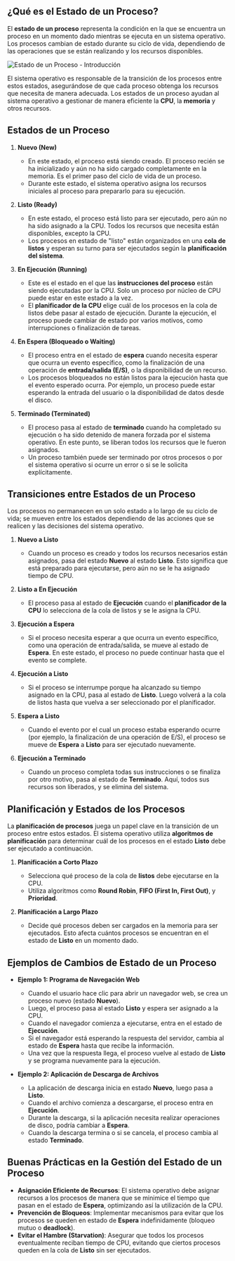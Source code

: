 ## ¿Qué es el Estado de un Proceso?
El **estado de un proceso** representa la condición en la que se encuentra un proceso en un momento dado mientras se ejecuta en un sistema operativo. Los procesos cambian de estado durante su ciclo de vida, dependiendo de las operaciones que se están realizando y los recursos disponibles.

![Estado de un Proceso - Introducción](https://cursos.clavijero.edu.mx/cursos/182_so/modulo2/imagenes/imagen3.jpg)

El sistema operativo es responsable de la transición de los procesos entre estos estados, asegurándose de que cada proceso obtenga los recursos que necesita de manera adecuada. Los estados de un proceso ayudan al sistema operativo a gestionar de manera eficiente la **CPU**, la **memoria** y otros recursos.

## Estados de un Proceso

1. **Nuevo (New)**
   - En este estado, el proceso está siendo creado. El proceso recién se ha inicializado y aún no ha sido cargado completamente en la memoria. Es el primer paso del ciclo de vida de un proceso.
   - Durante este estado, el sistema operativo asigna los recursos iniciales al proceso para prepararlo para su ejecución.

2. **Listo (Ready)**
   - En este estado, el proceso está listo para ser ejecutado, pero aún no ha sido asignado a la CPU. Todos los recursos que necesita están disponibles, excepto la CPU.
   - Los procesos en estado de "listo" están organizados en una **cola de listos** y esperan su turno para ser ejecutados según la **planificación del sistema**.

3. **En Ejecución (Running)**
   - Este es el estado en el que las **instrucciones del proceso** están siendo ejecutadas por la CPU. Solo un proceso por núcleo de CPU puede estar en este estado a la vez.
   - El **planificador de la CPU** elige cuál de los procesos en la cola de listos debe pasar al estado de ejecución. Durante la ejecución, el proceso puede cambiar de estado por varios motivos, como interrupciones o finalización de tareas.

4. **En Espera (Bloqueado o Waiting)**
   - El proceso entra en el estado de **espera** cuando necesita esperar que ocurra un evento específico, como la finalización de una operación de **entrada/salida (E/S)**, o la disponibilidad de un recurso.
   - Los procesos bloqueados no están listos para la ejecución hasta que el evento esperado ocurra. Por ejemplo, un proceso puede estar esperando la entrada del usuario o la disponibilidad de datos desde el disco.

5. **Terminado (Terminated)**
   - El proceso pasa al estado de **terminado** cuando ha completado su ejecución o ha sido detenido de manera forzada por el sistema operativo. En este punto, se liberan todos los recursos que le fueron asignados.
   - Un proceso también puede ser terminado por otros procesos o por el sistema operativo si ocurre un error o si se le solicita explícitamente.

## Transiciones entre Estados de un Proceso
Los procesos no permanecen en un solo estado a lo largo de su ciclo de vida; se mueven entre los estados dependiendo de las acciones que se realicen y las decisiones del sistema operativo.

1. **Nuevo a Listo**
   - Cuando un proceso es creado y todos los recursos necesarios están asignados, pasa del estado **Nuevo** al estado **Listo**. Esto significa que está preparado para ejecutarse, pero aún no se le ha asignado tiempo de CPU.

2. **Listo a En Ejecución**
   - El proceso pasa al estado de **Ejecución** cuando el **planificador de la CPU** lo selecciona de la cola de listos y se le asigna la CPU.

3. **Ejecución a Espera**
   - Si el proceso necesita esperar a que ocurra un evento específico, como una operación de entrada/salida, se mueve al estado de **Espera**. En este estado, el proceso no puede continuar hasta que el evento se complete.

4. **Ejecución a Listo**
   - Si el proceso se interrumpe porque ha alcanzado su tiempo asignado en la CPU, pasa al estado de **Listo**. Luego volverá a la cola de listos hasta que vuelva a ser seleccionado por el planificador.

5. **Espera a Listo**
   - Cuando el evento por el cual un proceso estaba esperando ocurre (por ejemplo, la finalización de una operación de E/S), el proceso se mueve de **Espera** a **Listo** para ser ejecutado nuevamente.

6. **Ejecución a Terminado**
   - Cuando un proceso completa todas sus instrucciones o se finaliza por otro motivo, pasa al estado de **Terminado**. Aquí, todos sus recursos son liberados, y se elimina del sistema.


## Planificación y Estados de los Procesos
La **planificación de procesos** juega un papel clave en la transición de un proceso entre estos estados. El sistema operativo utiliza **algoritmos de planificación** para determinar cuál de los procesos en el estado **Listo** debe ser ejecutado a continuación.

1. **Planificación a Corto Plazo**
   - Selecciona qué proceso de la cola de **listos** debe ejecutarse en la CPU.
   - Utiliza algoritmos como **Round Robin**, **FIFO (First In, First Out)**, y **Prioridad**.

2. **Planificación a Largo Plazo**
   - Decide qué procesos deben ser cargados en la memoria para ser ejecutados. Esto afecta cuántos procesos se encuentran en el estado de **Listo** en un momento dado.

## Ejemplos de Cambios de Estado de un Proceso

- **Ejemplo 1: Programa de Navegación Web**
  - Cuando el usuario hace clic para abrir un navegador web, se crea un proceso nuevo (estado **Nuevo**).
  - Luego, el proceso pasa al estado **Listo** y espera ser asignado a la CPU.
  - Cuando el navegador comienza a ejecutarse, entra en el estado de **Ejecución**.
  - Si el navegador está esperando la respuesta del servidor, cambia al estado de **Espera** hasta que recibe la información.
  - Una vez que la respuesta llega, el proceso vuelve al estado de **Listo** y se programa nuevamente para la ejecución.

- **Ejemplo 2: Aplicación de Descarga de Archivos**
  - La aplicación de descarga inicia en estado **Nuevo**, luego pasa a **Listo**.
  - Cuando el archivo comienza a descargarse, el proceso entra en **Ejecución**.
  - Durante la descarga, si la aplicación necesita realizar operaciones de disco, podría cambiar a **Espera**.
  - Cuando la descarga termina o si se cancela, el proceso cambia al estado **Terminado**.

## Buenas Prácticas en la Gestión del Estado de un Proceso

- **Asignación Eficiente de Recursos**: El sistema operativo debe asignar recursos a los procesos de manera que se minimice el tiempo que pasan en el estado de **Espera**, optimizando así la utilización de la CPU.
- **Prevención de Bloqueos**: Implementar mecanismos para evitar que los procesos se queden en estado de **Espera** indefinidamente (bloqueo mutuo o **deadlock**).
- **Evitar el Hambre (Starvation)**: Asegurar que todos los procesos eventualmente reciban tiempo de CPU, evitando que ciertos procesos queden en la cola de **Listo** sin ser ejecutados.
